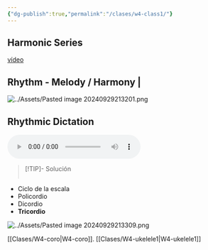 ```yaml
---
{"dg-publish":true,"permalink":"/clases/w4-class1/"}
---
```



<div class="slide">

## Harmonic Series

[vídeo](https://www.youtube.com/watch?v=OATjHiOuc70&list=PLdW0onEGGcNnoLR51YMfWd8UVqk4Km8wI)

</div>
<div class="slide">

## Rhythm -   Melody /      Harmony |

</div>
<div class="slide">

![../Assets/Pasted image 20240929213201.png](/img/user/Assets/Pasted%20image%2020240929213201.png)

</div>
<div class="slide">

## Rhythmic Dictation

<audio src="https://docs.google.com/uc?export=download&id=124swCNyDPJPC9WaLUI6gQt5Xu9hrGfBZ" controls></audio>


> [!TIP]- Solución
><div id="paper3" style="overflow: auto;"></div>
><div id="midi3"></div>
><script> document.addEventListener("DOMContentLoaded", function() { window.ABCJS.renderAbc("paper3", "X: 1\nT: Solución dictado rítmico\nM: 4/4\nL: 1/4\nK: perc stafflines = -1\nA A A A | z2 A2 | A2 A2 | A4 |]"); window.ABCJS.renderMidi("midi3", "X: 1\nT: Solución dictado rítmico\nM: 4/4\nL: 1/4\nK: perc stafflines = -1\nA2 A2 | z2 A2 | A2 A2 | A4 |A2 z2 |A2 z2 |A A A2 |A4 |]", {}, { generateInline: true }, {});}); </script>

</div>
<div class="slide">

- Ciclo de la escala
- Policordio
- Dicordio
- **Tricordio**

</div>
<div class="slide">

![../Assets/Pasted image 20240929213309.png](/img/user/Assets/Pasted%20image%2020240929213309.png)

</div>
<div class="slide">


</div>

[[Clases/W4-coro\|W4-coro]]. [[Clases/W4-ukelele1\|W4-ukelele1]]